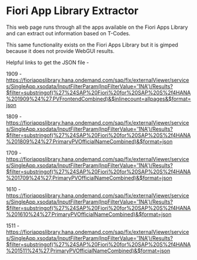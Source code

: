 # Fiori App Library Extractor

This web page runs through all the apps available on the Fiori Apps Library and can extract out information based on T-Codes.

This same functionality exists on the Fiori Apps Library but it is gimped because it does not provide WebGUI results.

Helpful links to get the JSON file -

1909 -
https://fioriappslibrary.hana.ondemand.com/sap/fix/externalViewer/services/SingleApp.xsodata/InputFilterParam(InpFilterValue='1NA')/Results?$filter=substringof(%27%24SAP%20Fiori%20for%20SAP%20S%2f4HANA%201909%24%27,PVFrontendCombined)&$inlinecount=allpages&$format=json

1809 -
https://fioriappslibrary.hana.ondemand.com/sap/fix/externalViewer/services/SingleApp.xsodata/InputFilterParam(InpFilterValue='1NA')/Results?$filter=substringof(%27%24SAP%20Fiori%20for%20SAP%20S%2f4HANA%201809%24%27,PrimaryPVOfficialNameCombined)&$format=json

1709 - 
https://fioriappslibrary.hana.ondemand.com/sap/fix/externalViewer/services/SingleApp.xsodata/InputFilterParam(InpFilterValue='1NA')/Results?$filter=substringof(%27%24SAP%20Fiori%20for%20SAP%20S%2f4HANA%201709%24%27,PrimaryPVOfficialNameCombined)&$format=json

1610 -
https://fioriappslibrary.hana.ondemand.com/sap/fix/externalViewer/services/SingleApp.xsodata/InputFilterParam(InpFilterValue='1NA')/Results?$filter=substringof(%27%24SAP%20Fiori%20for%20SAP%20S%2f4HANA%201610%24%27,PrimaryPVOfficialNameCombined)&$format=json

1511 -
https://fioriappslibrary.hana.ondemand.com/sap/fix/externalViewer/services/SingleApp.xsodata/InputFilterParam(InpFilterValue='1NA')/Results?$filter=substringof(%27%24SAP%20Fiori%20for%20SAP%20S%2f4HANA%201511%24%27,PrimaryPVOfficialNameCombined)&$format=json
